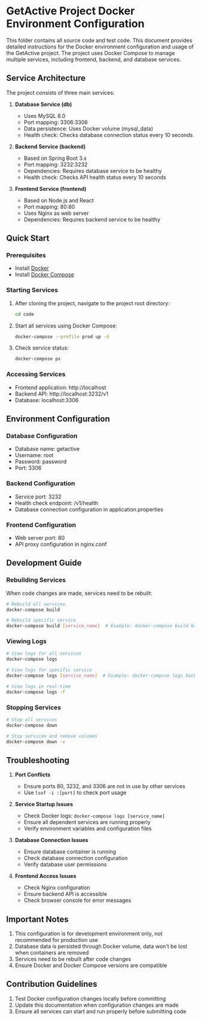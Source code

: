 # GetActive Project Docker Environment Configuration

This folder contains all source code and test code.
This document provides detailed instructions for the Docker environment configuration and usage of the GetActive project. The project uses Docker Compose to manage multiple services, including frontend, backend, and database services.

## Service Architecture

The project consists of three main services:

1. **Database Service (db)**
   - Uses MySQL 8.0
   - Port mapping: 3306:3306
   - Data persistence: Uses Docker volume (mysql_data)
   - Health check: Checks database connection status every 10 seconds

2. **Backend Service (backend)**
   - Based on Spring Boot 3.x
   - Port mapping: 3232:3232
   - Dependencies: Requires database service to be healthy
   - Health check: Checks API health status every 10 seconds

3. **Frontend Service (frontend)**
   - Based on Node.js and React
   - Port mapping: 80:80
   - Uses Nginx as web server
   - Dependencies: Requires backend service to be healthy

## Quick Start

### Prerequisites

- Install [Docker](https://docs.docker.com/get-docker/)
- Install [Docker Compose](https://docs.docker.com/compose/install/)

### Starting Services

1. After cloning the project, navigate to the project root directory:
   ```bash
   cd code
   ```

2. Start all services using Docker Compose:
   ```bash
   docker-compose --profile prod up -d
   ```

3. Check service status:
   ```bash
   docker-compose ps
   ```

### Accessing Services

- Frontend application: http://localhost
- Backend API: http://localhost:3232/v1
- Database: localhost:3306

## Environment Configuration

### Database Configuration
- Database name: getactive
- Username: root
- Password: password
- Port: 3306

### Backend Configuration
- Service port: 3232
- Health check endpoint: /v1/health
- Database connection configuration in application.properties

### Frontend Configuration
- Web server port: 80
- API proxy configuration in nginx.conf

## Development Guide

### Rebuilding Services

When code changes are made, services need to be rebuilt:

```bash
# Rebuild all services
docker-compose build

# Rebuild specific service
docker-compose build [service_name]  # Example: docker-compose build backend
```

### Viewing Logs

```bash
# View logs for all services
docker-compose logs

# View logs for specific service
docker-compose logs [service_name]  # Example: docker-compose logs backend

# View logs in real-time
docker-compose logs -f
```

### Stopping Services

```bash
# Stop all services
docker-compose down

# Stop services and remove volumes
docker-compose down -v
```

## Troubleshooting

1. **Port Conflicts**
   - Ensure ports 80, 3232, and 3306 are not in use by other services
   - Use `lsof -i :[port]` to check port usage

2. **Service Startup Issues**
   - Check Docker logs: `docker-compose logs [service_name]`
   - Ensure all dependent services are running properly
   - Verify environment variables and configuration files

3. **Database Connection Issues**
   - Ensure database container is running
   - Check database connection configuration
   - Verify database user permissions

4. **Frontend Access Issues**
   - Check Nginx configuration
   - Ensure backend API is accessible
   - Check browser console for error messages

## Important Notes

1. This configuration is for development environment only, not recommended for production use
2. Database data is persisted through Docker volume, data won't be lost when containers are removed
3. Services need to be rebuilt after code changes
4. Ensure Docker and Docker Compose versions are compatible

## Contribution Guidelines

1. Test Docker configuration changes locally before committing
2. Update this documentation when configuration changes are made
3. Ensure all services can start and run properly before submitting code
